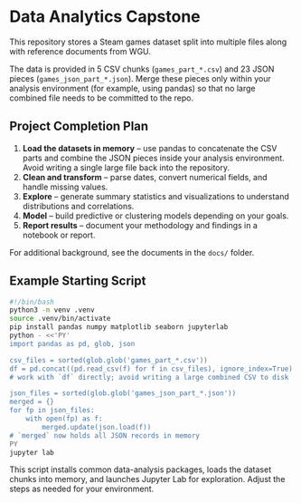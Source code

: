 # Data Analytics Capstone

This repository stores a Steam games dataset split into multiple files along with reference documents from WGU.

The data is provided in 5 CSV chunks (`games_part_*.csv`) and 23 JSON pieces (`games_json_part_*.json`). Merge these pieces only within your analysis environment (for example, using pandas) so that no large combined file needs to be committed to the repo.

## Project Completion Plan

1. **Load the datasets in memory** – use pandas to concatenate the CSV parts and combine the JSON pieces inside your analysis environment. Avoid writing a single large file back into the repository.
2. **Clean and transform** – parse dates, convert numerical fields, and handle missing values.
3. **Explore** – generate summary statistics and visualizations to understand distributions and correlations.
4. **Model** – build predictive or clustering models depending on your goals.
5. **Report results** – document your methodology and findings in a notebook or report.

For additional background, see the documents in the `docs/` folder.

## Example Starting Script

```bash
#!/bin/bash
python3 -m venv .venv
source .venv/bin/activate
pip install pandas numpy matplotlib seaborn jupyterlab
python - <<'PY'
import pandas as pd, glob, json

csv_files = sorted(glob.glob('games_part_*.csv'))
df = pd.concat((pd.read_csv(f) for f in csv_files), ignore_index=True)
# work with `df` directly; avoid writing a large combined CSV to disk

json_files = sorted(glob.glob('games_json_part_*.json'))
merged = {}
for fp in json_files:
    with open(fp) as f:
        merged.update(json.load(f))
# `merged` now holds all JSON records in memory
PY
jupyter lab
```

This script installs common data-analysis packages, loads the dataset chunks into memory, and launches Jupyter Lab for exploration. Adjust the steps as needed for your environment.
